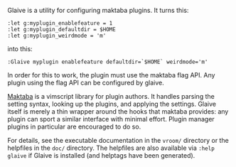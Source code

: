 Glaive is a utility for configuring maktaba plugins. It turns this:

    :let g:myplugin_enablefeature = 1
    :let g:myplugin_defaultdir = $HOME
    :let g:myplugin_weirdmode = 'm'

into this:

    :Glaive myplugin enablefeature defaultdir=`$HOME` weirdmode='m'

In order for this to work, the plugin must use the maktaba flag API. Any plugin
using the flag API can be configured by glaive.

[Maktaba](http://github.com/google/maktaba) is a vimscript library for plugin
authors. It handles parsing the setting syntax, looking up the plugins, and
applying the settings. Glaive itself is merely a thin wrapper around the hooks
that maktaba provides: any plugin can sport a similar interface with minimal
effort. Plugin manager plugins in particular are encouraged to do so.

For details, see the executable documentation in the `vroom/` directory or the
helpfiles in the `doc/` directory. The helpfiles are also available via
`:help glaive` if Glaive is installed (and helptags have been generated).
